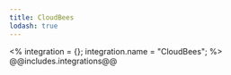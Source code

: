 ```yaml
---
title: CloudBees
lodash: true
---
```

<% integration = {};
integration.name = "CloudBees"; %>
@@includes.integrations@@
